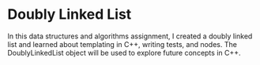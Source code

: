 # Doubly Linked List
In this data structures and algorithms assignment, I created a doubly linked list and learned about templating in C++, writing tests, and nodes. The DoublyLinkedList object will be used to explore future concepts in C++.
